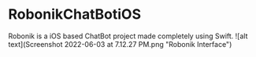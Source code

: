 # RobonikChatBotiOS
Robonik is a iOS based ChatBot project made completely using Swift. 
![alt text](Screenshot 2022-06-03 at 7.12.27 PM.png "Robonik Interface")
